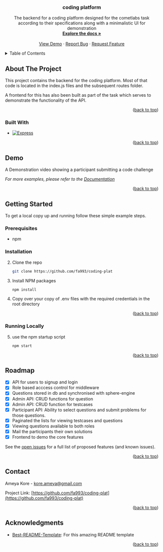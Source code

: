 <a name="readme-top"></a>

<h3 align="center">coding platform</h3>

  <p align="center">
    The backend for a coding platform designed for the cometlabs task according to their specifications along with a minimalistic UI for demonstration
    <br />
    <a href="https://documenter.getpostman.com/view/19472614/2s946e9tCW"><strong>Explore the docs »</strong></a>
    <br />
    <br />
    <a href="https://coding-plat.onrender.com">View Demo</a>
    ·
    <a href="https://github.com/fa993/coding-plat/issues/issues">Report Bug</a>
    ·
    <a href="https://github.com/fa993/coding-plat/issues">Request Feature</a>
  </p>
</div>

<!-- TABLE OF CONTENTS -->
<details>
  <summary>Table of Contents</summary>
  <ol>
    <li>
      <a href="#about-the-project">About The Project</a>
      <ul>
        <li><a href="#built-with">Built With</a></li>
      </ul>
    </li>
    <li><a href="#Demo">Demo</a></li>
    <li>
      <a href="#getting-started">Getting Started</a>
      <ul>
        <li><a href="#prerequisites">Prerequisites</a></li>
        <li><a href="#installation">Installation</a></li>
        <li><a href="#running">Running Locally</a></li>
      </ul>
    </li>
    <li><a href="#roadmap">Roadmap</a></li>
    <li><a href="#contact">Contact</a></li>
    <li><a href="#acknowledgments">Acknowledgments</a></li>

  </ol>
</details>

<!-- ABOUT THE PROJECT -->

## About The Project

This project contains the backend for the coding platform. Most of that code is located in the index.js files and the subsequent routes folder.

A frontend for this has also been built as part of the task which serves to demonstrate the functionality of the API.

<p align="right">(<a href="#readme-top">back to top</a>)</p>

### Built With

- [![Express][Express.js]][Expressjs-url]

<p align="right">(<a href="#readme-top">back to top</a>)</p>

## Demo

A Demonstration video showing a participant submitting a code challenge

_For more examples, please refer to the [Documentation](https://documenter.getpostman.com/view/19472614/2s946e9tCW)_

<p align="right">(<a href="#readme-top">back to top</a>)</p>
<!-- GETTING STARTED -->

## Getting Started

To get a local copy up and running follow these simple example steps.

### Prerequisites

- npm

### Installation

2. Clone the repo
   ```sh
   git clone https://github.com/fa993/coding-plat
   ```
3. Install NPM packages
   ```sh
   npm install
   ```
4. Copy over your copy of .env files with the required credentials in the root directory

<p align="right">(<a href="#readme-top">back to top</a>)</p>

### Running Locally

5. use the npm startup script

   ```sh
   npm start
   ```

   <p align="right">(<a href="#readme-top">back to top</a>)</p>

<!-- ROADMAP -->

## Roadmap

- [x] API for users to signup and login
- [x] Role based acccess control for middleware
- [x] Questions stored in db and synchronised with sphere-engine
- [x] Admin API: CRUD functions for question
- [x] Admin API: CRUD function for testcases
- [x] Participant API: Ability to select questions and submit problems for those questions.
- [x] Paginated the lists for viewing testcases and questions
- [x] Viewing questions available to both roles
- [x] Mail the participants their own solutions
- [x] Frontend to demo the core features

See the [open issues](https://github.com/fa993/coding-plat/issues) for a full list of proposed features (and known issues).

<p align="right">(<a href="#readme-top">back to top</a>)</p>

## Contact

Ameya Kore - kore.ameya@gmail.com

Project Link: [https://github.com/fa993/coding-plat](https://github.com/fa993/coding-plat)

<p align="right">(<a href="#readme-top">back to top</a>)</p>

## Acknowledgments

- [Best-README-Template](https://github.com/othneildrew/Best-README-Template): For this amazing README template

<p align="right">(<a href="#readme-top">back to top</a>)</p>

<!-- MARKDOWN LINKS & IMAGES -->
<!-- https://www.markdownguide.org/basic-syntax/#reference-style-links -->

[Expressjs-url]: https://expressjs.com/
[Express.js]: https://img.shields.io/badge/express.js-%23404d59.svg?style=for-the-badge&logo=express&logoColor=%2361DAFB
